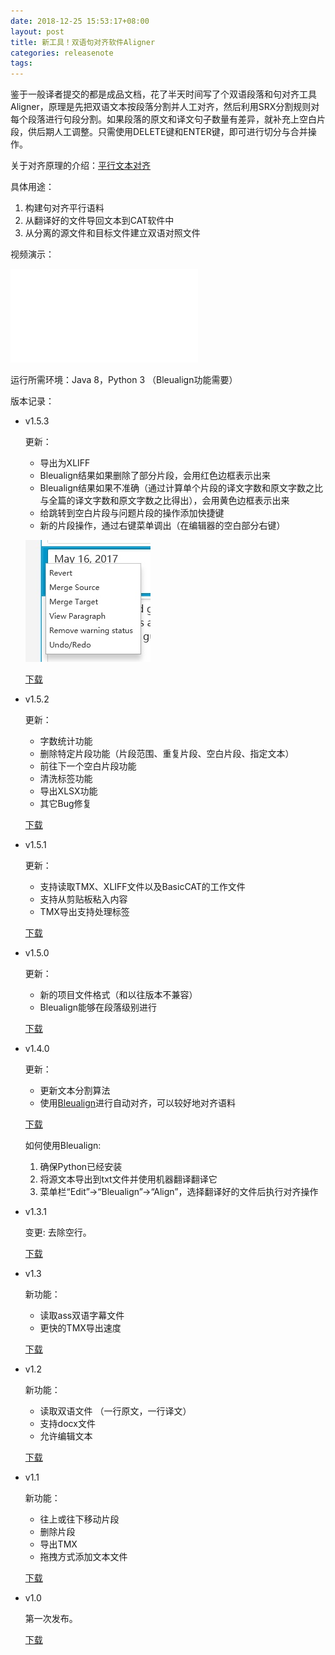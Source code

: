 ```yaml
---
date: 2018-12-25 15:53:17+08:00
layout: post
title: 新工具！双语句对齐软件Aligner
categories: releasenote
tags: 
---
```


鉴于一般译者提交的都是成品文档，花了半天时间写了个双语段落和句对齐工具Aligner，原理是先把双语文本按段落分割并人工对齐，然后利用SRX分割规则对每个段落进行句段分割。如果段落的原文和译文句子数量有差异，就补充上空白片段，供后期人工调整。只需使用DELETE键和ENTER键，即可进行切分与合并操作。

关于对齐原理的介绍：[平行文本对齐](http://blog.xulihang.me/parallel-text-alignment/)

具体用途：

1. 构建句对齐平行语料
2. 从翻译好的文件导回文本到CAT软件中
3. 从分离的源文件和目标文件建立双语对照文件

视频演示：	

<iframe src="//player.bilibili.com/player.html?aid=754731761&bvid=BV12k4y1k7QC&cid=239243954&page=1" scrolling="no" border="0" frameborder="no" framespacing="0" allowfullscreen="true"> </iframe>	

运行所需环境：Java 8，Python 3 （Bleualign功能需要）

版本记录：

* v1.5.3

    更新：
    
	* 导出为XLIFF
	* Bleualign结果如果删除了部分片段，会用红色边框表示出来
	* Bleualign结果如果不准确（通过计算单个片段的译文字数和原文字数之比与全篇的译文字数和原文字数之比得出），会用黄色边框表示出来
    * 给跳转到空白片段与问题片段的操作添加快捷键
	* 新的片段操作，通过右键菜单调出（在编辑器的空白部分右键）
	
	![](/album/aligner_listview_context_menu.jpg)

	[下载](https://github.com/xulihang/Aligner/releases/download/v1.5.3/Aligner.zip)

* v1.5.2

    更新：
    
    * 字数统计功能
	* 删除特定片段功能（片段范围、重复片段、空白片段、指定文本）
	* 前往下一个空白片段功能
	* 清洗标签功能
	* 导出XLSX功能
	* 其它Bug修复

	[下载](https://github.com/xulihang/Aligner/releases/download/v1.5.2/Aligner.zip)

* v1.5.1

    更新：
    
    * 支持读取TMX、XLIFF文件以及BasicCAT的工作文件
	* 支持从剪贴板粘入内容
	* TMX导出支持处理标签

	[下载](https://github.com/xulihang/Aligner/releases/download/v1.5.1/Aligner.zip)

* v1.5.0

    更新：
    
    * 新的项目文件格式（和以往版本不兼容）
	* Bleualign能够在段落级别进行

	[下载](https://github.com/xulihang/Aligner/releases/download/v1.5.0/Aligner.zip)

* v1.4.0

    更新：
    
    * 更新文本分割算法
	* 使用[Bleualign](https://github.com/rsennrich/Bleualign/)进行自动对齐，可以较好地对齐语料

	[下载](https://github.com/xulihang/Aligner/releases/download/v1.4.0/Aligner.zip)
	
	如何使用Bleualign:
	
	1. 确保Python已经安装
	2. 将源文本导出到txt文件并使用机器翻译翻译它
	3. 菜单栏“Edit”->“Bleualign”->“Align”，选择翻译好的文件后执行对齐操作

* v1.3.1

	变更: 去除空行。
	
	[下载](https://github.com/xulihang/Aligner/releases/download/v1.3.1/Aligner.zip)

* v1.3

    新功能：
    
    * 读取ass双语字幕文件
    * 更快的TMX导出速度
    
    [下载](https://github.com/xulihang/Aligner/releases/download/v1.3/Aligner.zip)



* v1.2

    新功能：
    
    * 读取双语文件 （一行原文，一行译文）
    * 支持docx文件
    * 允许编辑文本
    
    [下载](https://github.com/xulihang/Aligner/releases/download/v1.2/Aligner.zip)

* v1.1

    新功能：
    
    * 往上或往下移动片段 
    * 删除片段
    * 导出TMX
    * 拖拽方式添加文本文件
    
    [下载](https://github.com/xulihang/Aligner/releases/download/v1.1/Aligner.zip)

* v1.0
    
    第一次发布。
    
    [下载](https://github.com/xulihang/Aligner/releases/download/v1.0/Aligner.zip)
	